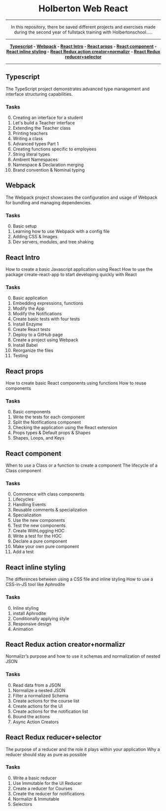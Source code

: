 <div align="center">

# Holberton Web React

---

In this repository, there be saved different projects and exercises made during the second year of fullstack training with Holbertonschool.....

---


**[Typescript](README.md#typescript) - [Webpack](README.md#webpack) - [React Intro](README.md#react-intro) - [React props](README.md#react-props) - [React component](README.md#react-component) - [React inline styling](README.md#react-inline-styling) - [React Redux action creator+normalizr](README.md#react-redux-action-creatornormalizr) - [React Redux reducer+selector](README.md#react-redux-reducerselector)**

---


</div>

## Typescript

The TypeScript project demonstrates advanced type management and interface structuring capabilities.

### Tasks

0. Creating an interface for a student
1. Let's build a Teacher interface
2. Extending the Teacher class
3. Printing teachers
4. Writing a class
5. Advanced types Part 1
6. Creating functions specific to employees
7. String literal types
8. Ambient Namespaces
9. Namespace & Declaration merging
10. Brand convention & Nominal typing


## Webpack

The Webpack project showcases the configuration and usage of Webpack for bundling and managing dependencies.

### Tasks

0. Basic setup
1. Learning how to use Webpack with a config file
2. Adding CSS & Images
3. Dev servers, modules, and tree shaking

## React Intro

How to create a basic Javascript application using React
How to use the package create-react-app to start developing quickly with React

### Tasks

0. Basic application
1. Embedding expressions, functions
2. Modify the App
3. Modify the Notifications
4. Create basic tests with four tests
5. Install Enzyme
6. Create React tests
7. Deploy to a GitHub page
8. Create a project using Webpack
9. Install Babel
10. Reorganize the files
11. Testing

## React props

How to create basic React components using functions
How to reuse components

### Tasks

0. Basic components
1. Write the tests for each component
2. Split the Notifications component
3. Checking the application using the React extension
4. Props types & Default props & Shapes
5. Shapes, Loops, and Keys

## React component

When to use a Class or a function to create a component
The lifecycle of a Class component

### Tasks

0. Commence with class components
1. Lifecycles
2. Handling Events
3. Reusable comments & specialization
4. Specialization
5. Use the new components
6. Test the new components
7. Create WithLogging HOC
8. Write a test for the HOC
9. Declare a pure component
10. Make your own pure component
11. Add a test

## React inline styling

The differences between using a CSS file and inline styling
How to use a CSS-in-JS tool like Aphrodite

### Tasks

0. Inline styling
1. install Aphrodite
2. Conditionally applying style
3. Responsive design
4. Animation

## React Redux action creator+normalizr

Normalizr’s purpose and how to use it
schemas and normalization of nested JSON

### Tasks

0. Read data from a JSON
1. Normalize a nested JSON
2. Filter a normalized Schema
3. Create actions for the course list
4. Create actions for the UI
5. Create actions for the notification list
6. Bound the actions
7. Async Action Creators

## React Redux reducer+selector

The purpose of a reducer and the role it plays within your application
Why a reducer should stay as pure as possible

### Tasks

0. Write a basic reducer
1. Use Immutable for the UI Reducer
2. Create a reducer for Courses
3. Create the reducer for notifications
4. Normalizr & Immutable
5. Selectors
